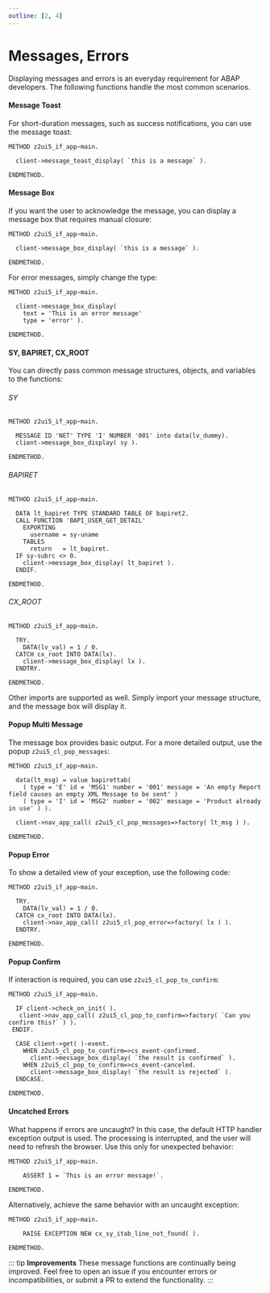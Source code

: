 ```yaml
---
outline: [2, 4]
---
```


# Messages, Errors

Displaying messages and errors is an everyday requirement for ABAP developers. The following functions handle the most common scenarios.

#### Message Toast

For short-duration messages, such as success notifications, you can use the message toast:

```abap
METHOD z2ui5_if_app~main.

  client->message_toast_display( `this is a message` ).

ENDMETHOD.
```

#### Message Box

If you want the user to acknowledge the message, you can display a message box that requires manual closure:

```abap
METHOD z2ui5_if_app~main.

  client->message_box_display( `this is a message` ).

ENDMETHOD.
```

For error messages, simply change the type:

```abap
METHOD z2ui5_if_app~main.

  client->message_box_display( 
    text = 'This is an error message' 
    type = 'error' ).

ENDMETHOD.
```

#### SY, BAPIRET, CX_ROOT
You can directly pass common message structures, objects, and variables to the functions:
###### SY
```abap
METHOD z2ui5_if_app~main.
  
  MESSAGE ID 'NET' TYPE 'I' NUMBER '001' into data(lv_dummy).
  client->message_box_display( sy ).

ENDMETHOD.
```
###### BAPIRET
```abap
METHOD z2ui5_if_app~main.

  DATA lt_bapiret TYPE STANDARD TABLE OF bapiret2.
  CALL FUNCTION 'BAPI_USER_GET_DETAIL'
    EXPORTING
      username = sy-uname
    TABLES
      return   = lt_bapiret.
  IF sy-subrc <> 0.
    client->message_box_display( lt_bapiret ).
  ENDIF.

ENDMETHOD.
```
###### CX_ROOT
```abap
METHOD z2ui5_if_app~main.

  TRY.
    DATA(lv_val) = 1 / 0.
  CATCH cx_root INTO DATA(lx).
    client->message_box_display( lx ).
  ENDTRY.

ENDMETHOD. 
```
Other imports are supported as well. Simply import your message structure, and the message box will display it.

#### Popup Multi Message 
The message box provides basic output. For a more detailed output, use the popup `z2ui5_cl_pop_messages`:
```abap
METHOD z2ui5_if_app~main.

  data(lt_msg) = value bapirettab(
    ( type = 'E' id = 'MSG1' number = '001' message = 'An empty Report field causes an empty XML Message to be sent' )
    ( type = 'I' id = 'MSG2' number = '002' message = 'Product already in use' ) ).

  client->nav_app_call( z2ui5_cl_pop_messages=>factory( lt_msg ) ).

ENDMETHOD.
```
#### Popup Error
To show a detailed view of your exception, use the following code:
```abap
METHOD z2ui5_if_app~main.

  TRY.
    DATA(lv_val) = 1 / 0.
  CATCH cx_root INTO DATA(lx).
    client->nav_app_call( z2ui5_cl_pop_error=>factory( lx ) ).
  ENDTRY.

ENDMETHOD.
```
#### Popup Confirm
If interaction is required, you can use `z2ui5_cl_pop_to_confirm`:
```abap
METHOD z2ui5_if_app~main.

  IF client->check_on_init( ).
   client->nav_app_call( z2ui5_cl_pop_to_confirm=>factory( `Can you confirm this?` ) ).
 ENDIF.

  CASE client->get( )-event.
    WHEN z2ui5_cl_pop_to_confirm=>cs_event-confirmed.
      client->message_box_display( `the result is confirmed` ).
    WHEN z2ui5_cl_pop_to_confirm=>cs_event-canceled.
      client->message_box_display( `the result is rejected` ).
  ENDCASE.

ENDMETHOD.
```
#### Uncatched Errors
What happens if errors are uncaught? In this case, the default HTTP handler exception output is used. The processing is interrupted, and the user will need to refresh the browser. Use this only for unexpected behavior:
```abap
METHOD z2ui5_if_app~main.

    ASSERT 1 = `This is an error message!`.

ENDMETHOD.
```
Alternatively, achieve the same behavior with an uncaught exception:
```abap
METHOD z2ui5_if_app~main.

    RAISE EXCEPTION NEW cx_sy_itab_line_not_found( ).

ENDMETHOD.
```
::: tip **Improvements**
These message functions are continually being improved. Feel free to open an issue if you encounter errors or incompatibilities, or submit a PR to extend the functionality.
:::
